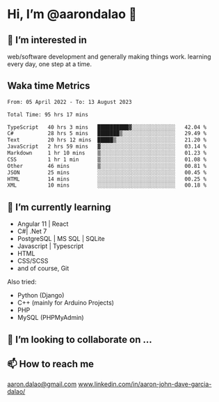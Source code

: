 # __Hi, I’m @aarondalao__ 👋 
## 👀 I’m interested in 
web/software development and generally making things work.
learning every day, one step at a time. 

## Waka time Metrics
<!--START_SECTION:waka-->

```txt
From: 05 April 2022 - To: 13 August 2023

Total Time: 95 hrs 17 mins

TypeScript   40 hrs 3 mins   ██████████▓░░░░░░░░░░░░░░   42.04 %
C#           28 hrs 5 mins   ███████▒░░░░░░░░░░░░░░░░░   29.49 %
Text         20 hrs 12 mins  █████▒░░░░░░░░░░░░░░░░░░░   21.20 %
JavaScript   2 hrs 59 mins   ▓░░░░░░░░░░░░░░░░░░░░░░░░   03.14 %
Markdown     1 hr 10 mins    ▒░░░░░░░░░░░░░░░░░░░░░░░░   01.23 %
CSS          1 hr 1 min      ▒░░░░░░░░░░░░░░░░░░░░░░░░   01.08 %
Other        46 mins         ▒░░░░░░░░░░░░░░░░░░░░░░░░   00.81 %
JSON         25 mins         ░░░░░░░░░░░░░░░░░░░░░░░░░   00.45 %
HTML         14 mins         ░░░░░░░░░░░░░░░░░░░░░░░░░   00.25 %
XML          10 mins         ░░░░░░░░░░░░░░░░░░░░░░░░░   00.18 %
```

<!--END_SECTION:waka-->

## 🌱 I’m currently learning 

- Angular 11 | React 
- C#| .Net 7
- PostgreSQL | MS SQL | SQLite
- Javascript | Typescript
- HTML 
- CSS/SCSS
- and of course, Git 


Also tried:
- Python (Django)
- C++ (mainly for Arduino Projects)
- PHP
- MySQL (PHPMyAdmin)


## 💞️ I’m looking to collaborate on ...

## 📫 How to reach me 
aaron.dalao@gmail.com
www.linkedin.com/in/aaron-john-dave-garcia-dalao/

<!---
aarondalao/aarondalao is a ✨ special ✨ repository because its `README.md` (this file) appears on your GitHub profile.
You can click the Preview link to take a look at your changes.
--->
